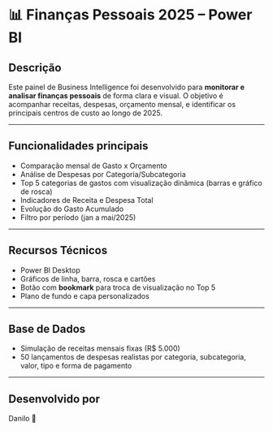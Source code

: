 
# 📊 Finanças Pessoais 2025 – Power BI

## Descrição
Este painel de Business Intelligence foi desenvolvido para **monitorar e analisar finanças pessoais** de forma clara e visual. O objetivo é acompanhar receitas, despesas, orçamento mensal, e identificar os principais centros de custo ao longo de 2025.

---

## Funcionalidades principais

- Comparação mensal de Gasto x Orçamento
- Análise de Despesas por Categoria/Subcategoria
- Top 5 categorias de gastos com visualização dinâmica (barras e gráfico de rosca)
- Indicadores de Receita e Despesa Total
- Evolução do Gasto Acumulado
- Filtro por período (jan a mai/2025)

---

## Recursos Técnicos

- Power BI Desktop
- Gráficos de linha, barra, rosca e cartões
- Botão com **bookmark** para troca de visualização no Top 5
- Plano de fundo e capa personalizados

---

## Base de Dados

- Simulação de receitas mensais fixas (R$ 5.000)
- 50 lançamentos de despesas realistas por categoria, subcategoria, valor, tipo e forma de pagamento

---

## Desenvolvido por

Danilo 🧠  
